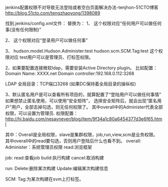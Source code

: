 jenkins配置权限不对导致无法登陆或者空白页面解决办法-tenjhon-51CTO博客 http://blog.51cto.com/tengzhaoyong/1398089

找到.jenkins/config.xml文件：
替换为：
1、<authorizationStrategy class="hudson.security.AuthorizationStrategy$Unsecured"/>
这个权限对应“任何用户可以做任何事(没有任何限制)”

2、<authorizationStrategy class="hudson.security.FullControlOnceLoggedInAuthorizationStrategy"/>
这个权限对应“登录用户可以做任何事”

3、<authorizationStrategy class="hudson.security.GlobalMatrixAuthorizationStrategy">
   <permission>hudson.model.Hudson.Administer:test</permission>
   <permission>hudson.scm.SCM.Tag:test</permission>
 </authorizationStrategy>
这个权限对应 test用户可以是管理员、打标签权限。

2、如果要配置连接微软ldap，需要安装Active Directory plugin。
比如配置：
Domain Name: XXXX.net
Domain controller:192.168.0.112:3268

LDAP 全局目录：TCP端口3268 (如果DC保持着全局目录的操纵权)

3、默认匿名用户是可以查看所有项目的，就算配置了“登陆用户可以做任何事情”
如果想禁止匿名使用，可以使用“安全矩阵”，
选择安全矩阵后，就会出现“匿名用户”用户，全部去掉勾选，则无任何权限了。
其中overall中的Administer代表全部权限，可以设置为管理员.
权限配置：http://hi.baidu.com/nesaynever/blog/item/9f34a1c80a6454377d3e6f65.html

其中：Overall是全局权限，slave是集群权限，job,run,view,scm是业务权限。
其中overall中的read要勾选，否则用户登陆后什么也看不到。
overall:
 Administer：系统管理员权限
 read:浏览框架

job:
 read:查看job
 build:执行构建
 cancel:取消构建

run:
 Delete:删除某次构建
 Update:编辑某次构建信息

SCM:
 Tag:为某次构建在svm上打标签。